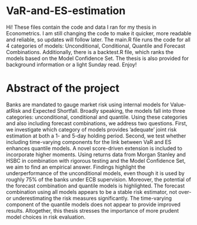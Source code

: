 # VaR-and-ES-estimation
Hi!
These files contain the code and data I ran for my thesis in Econometrics. I am still changing the code to make it quicker, more readable and reliable, so updates will follow later. The main.R file runs the code for all 4 categories of models: Unconditional, Conditional, Quantile and Forecast Combinations. Additionally, there is a backtest.R file, which ranks the models based on the Model Confidence Set.
The thesis is also provided for background information or a light Sunday read.
Enjoy!

# Abstract of the project
Banks are mandated to gauge market risk using internal models for Value-atRisk and Expected Shortfall. Broadly speaking, the models fall into three categories:
unconditional, conditional and quantile. Using these categories and also including
forecast combinations, we address two questions. First, we investigate which category of models provides ’adequate’ joint risk estimation at both a 1- and 5-day
holding period. Second, we test whether including time-varying components for the
link between VaR and ES enhances quantile models. A novel score-driven extension
is included to incorporate higher moments.
Using returns data from Morgan Stanley and HSBC in combination with rigorous
testing and the Model Confidence Set, we aim to find an empirical answer. Findings
highlight the underperformance of the unconditional models, even though it is used
by roughly 75% of the banks under ECB supervision. Moreover, the potential of the
forecast combination and quantile models is highlighted. The forecast combination
using all models appears to be a stable risk estimator, not over- or underestimating
the risk measures significantly. The time-varying component of the quantile models
does not appear to provide improved results. Altogether, this thesis stresses the
importance of more prudent model choices in risk evaluation.
